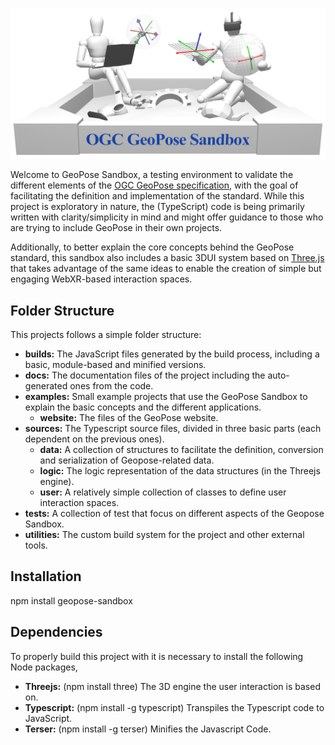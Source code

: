 
![GeoPose Sandbox](docs/images/banner.png)

Welcome to GeoPose Sandbox, a testing environment to validate the different elements of the [OGC GeoPose specification](https://github.com/opengeospatial/GeoPose), with the goal of facilitating the definition and implementation of the standard. While this project is exploratory in nature, the (TypeScript) code is being primarily written with clarity/simplicity in mind and might offer guidance to those who are trying to include GeoPose in their own projects.

Additionally, to better explain the core concepts behind the GeoPose standard, this sandbox also includes a basic 3DUI system based on [Three.js](https://github.com/mrdoob/three.js/) that takes advantage of the same ideas to enable the creation of simple but engaging WebXR-based interaction spaces.

## Folder Structure

This projects follows a simple folder structure:

* **builds:** The JavaScript files generated by the build process, including a basic, module-based and minified versions.
* **docs:** The documentation files of the project including the auto-generated ones from the code.
* **examples:** Small example projects that use the GeoPose Sandbox to explain the basic concepts and the different applications.
  * **website:** The files of the GeoPose website.
* **sources:** The Typescript source files, divided in three basic parts (each dependent on the previous ones).
  * **data:** A collection of structures to facilitate the definition, conversion and serialization of Geopose-related data.
  * **logic:** The logic representation of the data structures (in the Threejs engine).
  * **user:** A relatively simple collection of classes to define user interaction spaces.
* **tests:** A collection of test that focus on different aspects of the Geopose Sandbox.
* **utilities:** The custom build system for the project and other external tools.

## Installation

npm install geopose-sandbox

## Dependencies

To properly build this project with it is necessary to install the following Node packages,

* **Threejs:** (npm install three) The 3D engine the user interaction is based on.
* **Typescript:** (npm install -g typescript) Transpiles the Typescript code to JavaScript.
* **Terser:** (npm install -g terser) Minifies the Javascript Code.
